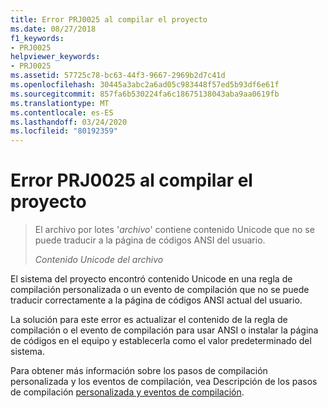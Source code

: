 ```yaml
---
title: Error PRJ0025 al compilar el proyecto
ms.date: 08/27/2018
f1_keywords:
- PRJ0025
helpviewer_keywords:
- PRJ0025
ms.assetid: 57725c78-bc63-44f3-9667-2969b2d7c41d
ms.openlocfilehash: 30445a3abc2a6ad05c983448f57ed5b93df6e61f
ms.sourcegitcommit: 857fa6b530224fa6c18675138043aba9aa0619fb
ms.translationtype: MT
ms.contentlocale: es-ES
ms.lasthandoff: 03/24/2020
ms.locfileid: "80192359"
---
```

# <a name="project-build-error-prj0025"></a>Error PRJ0025 al compilar el proyecto

> El archivo por lotes '*archivo*' contiene contenido Unicode que no se puede traducir a la página de códigos ANSI del usuario.
>
> *Contenido Unicode del archivo*

El sistema del proyecto encontró contenido Unicode en una regla de compilación personalizada o un evento de compilación que no se puede traducir correctamente a la página de códigos ANSI actual del usuario.

La solución para este error es actualizar el contenido de la regla de compilación o el evento de compilación para usar ANSI o instalar la página de códigos en el equipo y establecerla como el valor predeterminado del sistema.

Para obtener más información sobre los pasos de compilación personalizada y los eventos de compilación, vea Descripción de los pasos de compilación [personalizada y eventos de compilación](../../build/understanding-custom-build-steps-and-build-events.md).
